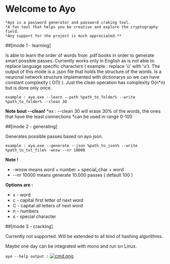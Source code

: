 # Welcome to Ayo

 	*Ayo is a password generator and password craking tool.
 	*A fun tool that helps you be creative and explore the cryptography field.
 	*Any support for the project is much appreciated.**


##[mode 1 - learning]

Is able to learn the order of words from .pdf books in order to generate smart possible passes. Currently works only in English as is not able to replace language specific characters ( example : replace 'ù' with 'u'). The output of this mode is a .json file that holds the structure of the words. Is a neuronal network structure implemented with dictionarys so we can have constant complexity ( O(1) ). Just the clean operation has complexity O(n*n) but is done only once.

 `example : ayo.exe --learn --path %path_to_folder% --write %path_to_folder% --clean 30`

**Note bout --clean!** 
 *ex : --clean 30 will erase 30% of the words, the ones that have the least connections
 *can be used in range 0-100


##[mode 2 - generating]

Generates possible passes based on ayo json. 

 `example : ayo.exe --generate --json %path_to_json% --write %path_to_txt_file% -wnsw --nr 10000`

**Note !** 
 * -wnsw means word + number + special_char + word
 * --nr 10000 means generate 10.000 passes ( default 100 )

**Options are :** 
 * x - word
 * c - capital first letter of next word
 * C - capital all letters of next word
 * n - numbers
 * s - special character
 

##[mode 3 - cracking]

Currently not supported. Will be extended to all kind of hashing algorithms. 

Maybe one day can be integrated with mono and run on Linux.

`ayo --help output :`
[![cmd.png](https://s14.postimg.org/3s8e249bl/cmd.png)](https://postimg.org/image/ymfmzuey5/)